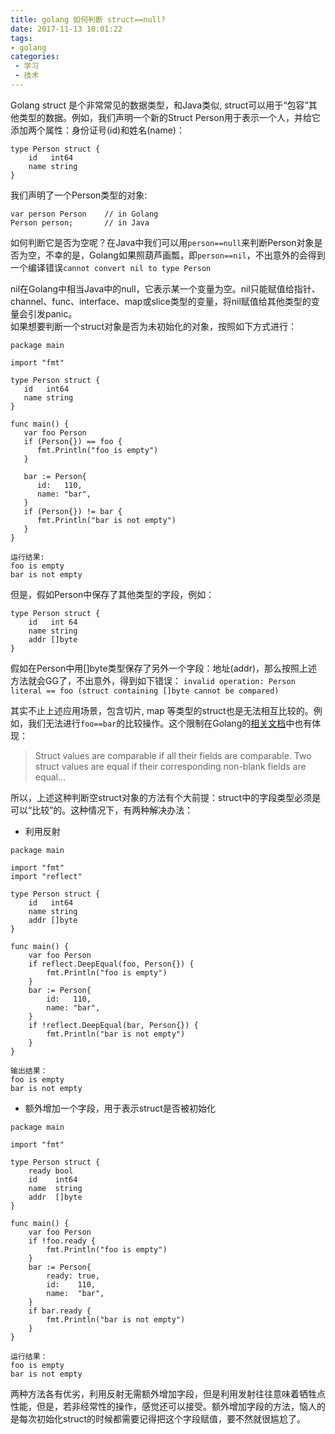 ```yaml
---
title: golang 如何判断 struct==null?
date: 2017-11-13 10:01:22
tags:
- golang
categories:
 - 学习
 - 技术
---
```


Golang struct 是个非常常见的数据类型，和Java类似, struct可以用于“包容”其他类型的数据。例如，我们声明一个新的Struct Person用于表示一个人，并给它添加两个属性：身份证号(id)和姓名(name)：

<!-- more -->

```
type Person struct {
    id   int64
    name string
}
```
我们声明了一个Person类型的对象:
```
var person Person    // in Golang
Person person;       // in Java
```
如何判断它是否为空呢？在Java中我们可以用`person==null`来判断Person对象是否为空，不幸的是，Golang如果照葫芦画瓢，即`person==nil`，不出意外的会得到一个编译错误`cannot convert nil to type Person`

nil在Golang中相当Java中的null，它表示某一个变量为空。nil只能赋值给指针、channel、func、interface、map或slice类型的变量，将nil赋值给其他类型的变量会引发panic。  
如果想要判断一个struct对象是否为未初始化的对象，按照如下方式进行：

```
package main

import "fmt"

type Person struct {
   id   int64
   name string
}

func main() {
   var foo Person
   if (Person{}) == foo {
      fmt.Println("foo is empty")
   }

   bar := Person{
      id:   110,
      name: "bar",
   }
   if (Person{}) != bar {
      fmt.Println("bar is not empty")
   }
}  

运行结果:
foo is empty
bar is not empty
```
但是，假如Person中保存了其他类型的字段，例如：
```
type Person struct {
    id   int 64
    name string
    addr []byte
}
```
假如在Person中用[]byte类型保存了另外一个字段：地址(addr)，那么按照上述方法就会GG了，不出意外，得到如下错误：
`invalid operation: Person literal == foo (struct containing []byte cannot be compared)`

其实不止上述应用场景，包含切片, map 等类型的struct也是无法相互比较的。例如，我们无法进行`foo==bar`的比较操作。这个限制在Golang的[相关文档](https://golang.org/ref/spec#Assignability)中也有体现：
> Struct values are comparable if all their fields are comparable. Two struct values are equal if their corresponding non-blank fields are equal...

所以，上述这种判断空struct对象的方法有个大前提：struct中的字段类型必须是可以“比较”的。这种情况下，有两种解决办法：

* 利用反射
```
package main

import "fmt"
import "reflect"

type Person struct {
	id   int64
	name string
	addr []byte
}

func main() {
	var foo Person
	if reflect.DeepEqual(foo, Person{}) {
		fmt.Println("foo is empty")
	}
	bar := Person{
		id:   110,
		name: "bar",
	}
	if !reflect.DeepEqual(bar, Person{}) {
		fmt.Println("bar is not empty")
	}
}

输出结果：
foo is empty
bar is not empty
```
* 额外增加一个字段，用于表示struct是否被初始化
```
package main

import "fmt"

type Person struct {
	ready bool
	id    int64
	name  string
	addr  []byte
}

func main() {
	var foo Person
	if !foo.ready {
		fmt.Println("foo is empty")
	}
	bar := Person{
		ready: true,
		id:    110,
		name:  "bar",
	}
	if bar.ready {
		fmt.Println("bar is not empty")
	}
}

运行结果：
foo is empty
bar is not empty
```
两种方法各有优劣，利用反射无需额外增加字段，但是利用发射往往意味着牺牲点性能，但是，若非经常性的操作，感觉还可以接受。额外增加字段的方法，恼人的是每次初始化struct的时候都需要记得把这个字段赋值，要不然就很尴尬了。

